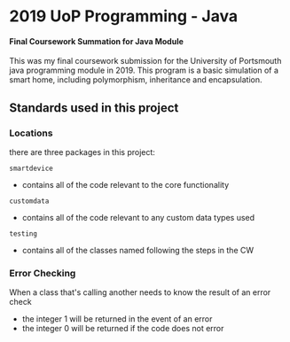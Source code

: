 # 2019 UoP Programming - Java
#### Final Coursework Summation for Java Module
This was my final coursework submission for the University of Portsmouth java programming module in 2019. This program is a basic simulation of a smart home, including polymorphism, inheritance and encapsulation.

## Standards used in this project

### Locations
there are three packages in this project:

`smartdevice`
- contains all of the code relevant to the core functionality

`customdata`
- contains all of the code relevant to any custom data types used

`testing`
- contains all of the classes named following the steps in the CW

### Error Checking
When a class that's calling another needs to know the result of an error check
- the integer 1 will be returned in the event of an error
- the integer 0 will be returned if the code does not error 

